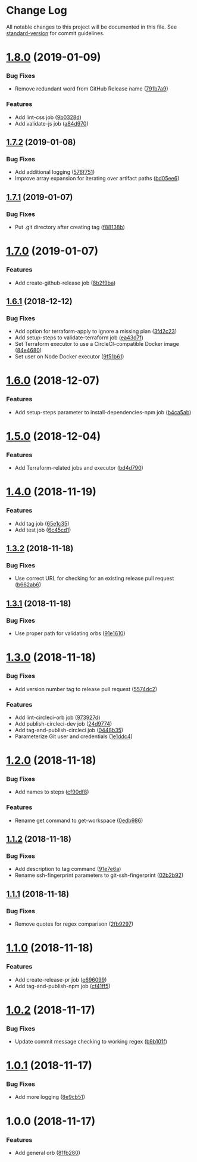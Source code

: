 # Change Log

All notable changes to this project will be documented in this file. See [standard-version](https://github.com/conventional-changelog/standard-version) for commit guidelines.

<a name="1.8.0"></a>
# [1.8.0](https://github.com/edahlseng/ci-configuration-general/compare/v1.7.2...v1.8.0) (2019-01-09)


### Bug Fixes

* Remove redundant word from GitHub Release name ([791b7a9](https://github.com/edahlseng/ci-configuration-general/commit/791b7a9))


### Features

* Add lint-css job ([9b0328d](https://github.com/edahlseng/ci-configuration-general/commit/9b0328d))
* Add validate-js job ([a84d970](https://github.com/edahlseng/ci-configuration-general/commit/a84d970))



<a name="1.7.2"></a>
## [1.7.2](https://github.com/edahlseng/ci-configuration-general/compare/v1.7.1...v1.7.2) (2019-01-08)


### Bug Fixes

* Add additional logging ([576f751](https://github.com/edahlseng/ci-configuration-general/commit/576f751))
* Improve array expansion for iterating over artifact paths ([bd05ee6](https://github.com/edahlseng/ci-configuration-general/commit/bd05ee6))



<a name="1.7.1"></a>
## [1.7.1](https://github.com/edahlseng/ci-configuration-general/compare/v1.7.0...v1.7.1) (2019-01-07)


### Bug Fixes

* Put .git directory after creating tag ([f88138b](https://github.com/edahlseng/ci-configuration-general/commit/f88138b))



<a name="1.7.0"></a>
# [1.7.0](https://github.com/edahlseng/ci-configuration-general/compare/v1.6.1...v1.7.0) (2019-01-07)


### Features

* Add create-github-release job ([8b2f9ba](https://github.com/edahlseng/ci-configuration-general/commit/8b2f9ba))



<a name="1.6.1"></a>
## [1.6.1](https://github.com/edahlseng/ci-configuration-general/compare/v1.6.0...v1.6.1) (2018-12-12)


### Bug Fixes

* Add option for terraform-apply to ignore a missing plan ([3fd2c23](https://github.com/edahlseng/ci-configuration-general/commit/3fd2c23))
* Add setup-steps to validate-terraform job ([ea43d7f](https://github.com/edahlseng/ci-configuration-general/commit/ea43d7f))
* Set Terraform executor to use a CircleCI-compatible Docker image ([84e4680](https://github.com/edahlseng/ci-configuration-general/commit/84e4680))
* Set user on Node Docker executor ([9f51b61](https://github.com/edahlseng/ci-configuration-general/commit/9f51b61))



<a name="1.6.0"></a>
# [1.6.0](https://github.com/edahlseng/ci-configuration-general/compare/v1.5.0...v1.6.0) (2018-12-07)


### Features

* Add setup-steps parameter to install-dependencies-npm job ([b4ca5ab](https://github.com/edahlseng/ci-configuration-general/commit/b4ca5ab))



<a name="1.5.0"></a>
# [1.5.0](https://github.com/edahlseng/ci-configuration-general/compare/v1.4.0...v1.5.0) (2018-12-04)


### Features

* Add Terraform-related jobs and executor ([bd4d790](https://github.com/edahlseng/ci-configuration-general/commit/bd4d790))



<a name="1.4.0"></a>
# [1.4.0](https://github.com/edahlseng/ci-configuration-general/compare/v1.3.2...v1.4.0) (2018-11-19)


### Features

* Add tag job ([65e1c35](https://github.com/edahlseng/ci-configuration-general/commit/65e1c35))
* Add test job ([6c45cd1](https://github.com/edahlseng/ci-configuration-general/commit/6c45cd1))



<a name="1.3.2"></a>
## [1.3.2](https://github.com/edahlseng/ci-configuration-general/compare/v1.3.1...v1.3.2) (2018-11-18)


### Bug Fixes

* Use correct URL for checking for an existing release pull request ([b662ab6](https://github.com/edahlseng/ci-configuration-general/commit/b662ab6))



<a name="1.3.1"></a>
## [1.3.1](https://github.com/edahlseng/ci-configuration-general/compare/v1.3.0...v1.3.1) (2018-11-18)


### Bug Fixes

* Use proper path for validating orbs ([91e1610](https://github.com/edahlseng/ci-configuration-general/commit/91e1610))



<a name="1.3.0"></a>
# [1.3.0](https://github.com/edahlseng/ci-configuration-general/compare/v1.2.0...v1.3.0) (2018-11-18)


### Bug Fixes

* Add version number tag to release pull request ([5574dc2](https://github.com/edahlseng/ci-configuration-general/commit/5574dc2))


### Features

* Add lint-circleci-orb job ([973927d](https://github.com/edahlseng/ci-configuration-general/commit/973927d))
* Add publish-circleci-dev job ([24d9774](https://github.com/edahlseng/ci-configuration-general/commit/24d9774))
* Add tag-and-publish-circleci job ([0448b35](https://github.com/edahlseng/ci-configuration-general/commit/0448b35))
* Parameterize Git user and credentials ([1e1ddc4](https://github.com/edahlseng/ci-configuration-general/commit/1e1ddc4))



<a name="1.2.0"></a>
# [1.2.0](https://github.com/edahlseng/ci-configuration-general/compare/v1.1.2...v1.2.0) (2018-11-18)


### Bug Fixes

* Add names to steps ([cf90df8](https://github.com/edahlseng/ci-configuration-general/commit/cf90df8))


### Features

* Rename get command to get-workspace ([0edb986](https://github.com/edahlseng/ci-configuration-general/commit/0edb986))



<a name="1.1.2"></a>
## [1.1.2](https://github.com/edahlseng/ci-configuration-general/compare/v1.1.1...v1.1.2) (2018-11-18)


### Bug Fixes

* Add description to tag command ([91e7e6a](https://github.com/edahlseng/ci-configuration-general/commit/91e7e6a))
* Rename ssh-fingerprint parameters to git-ssh-fingerprint ([02b2b92](https://github.com/edahlseng/ci-configuration-general/commit/02b2b92))



<a name="1.1.1"></a>
## [1.1.1](https://github.com/edahlseng/ci-configuration-general/compare/v1.1.0...v1.1.1) (2018-11-18)


### Bug Fixes

* Remove quotes for regex comparison ([2fb9297](https://github.com/edahlseng/ci-configuration-general/commit/2fb9297))



<a name="1.1.0"></a>
# [1.1.0](https://github.com/edahlseng/ci-configuration-general/compare/v1.0.2...v1.1.0) (2018-11-18)


### Features

* Add create-release-pr job ([e696099](https://github.com/edahlseng/ci-configuration-general/commit/e696099))
* Add tag-and-publish-npm job ([cf41ff5](https://github.com/edahlseng/ci-configuration-general/commit/cf41ff5))



<a name="1.0.2"></a>
# [1.0.2](https://github.com/edahlseng/ci-configuration-general/compare/v1.0.1...v1.0.2) (2018-11-17)


### Bug Fixes

* Update commit message checking to working regex ([b9b101f](https://github.com/edahlseng/ci-configuration-general/commit/b9b101f))



<a name="1.0.1"></a>
# [1.0.1](https://github.com/edahlseng/ci-configuration-general/compare/v1.0.0...v1.0.1) (2018-11-17)


### Bug Fixes

* Add more logging ([8e9cb51](https://github.com/edahlseng/ci-configuration-general/commit/8e9cb51))



<a name="1.0.0"></a>
# 1.0.0 (2018-11-17)


### Features

* Add general orb ([81fb280](https://github.com/edahlseng/ci-configuration-general/commit/81fb280))

